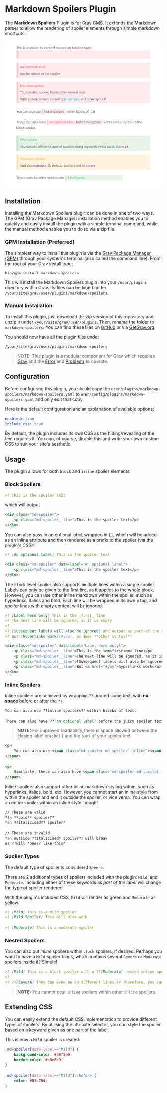 # Markdown Spoilers Plugin

The **Markdown Spoilers** Plugin is for [Grav CMS](http://github.com/getgrav/grav). It extends the Markdown parser to allow the rendering of spoiler elements through simple markdown shortcuts.

![](assets/screenshot.png)

## Installation

Installing the Markdown Spoilers plugin can be done in one of two ways. The GPM (Grav Package Manager) installation method enables you to quickly and easily install the plugin with a simple terminal command, while the manual method enables you to do so via a zip file.

### GPM Installation (Preferred)

The simplest way to install this plugin is via the [Grav Package Manager (GPM)](http://learn.getgrav.org/advanced/grav-gpm) through your system's terminal (also called the command line).  From the root of your Grav install type:

    bin/gpm install markdown-spoilers

This will install the Markdown Spoilers plugin into your `/user/plugins` directory within Grav. Its files can be found under `/your/site/grav/user/plugins/markdown-spoilers`.

### Manual Installation

To install this plugin, just download the zip version of this repository and unzip it under `/your/site/grav/user/plugins`. Then, rename the folder to `markdown-spoilers`. You can find these files on [GitHub](https://github.com/thomas-threadgold/grav-plugin-markdown-spoilers) or via [GetGrav.org](http://getgrav.org/downloads/plugins#extras).

You should now have all the plugin files under

    /your/site/grav/user/plugins/markdown-spoilers

> NOTE: This plugin is a modular component for Grav which requires [Grav](http://github.com/getgrav/grav) and the [Error](https://github.com/getgrav/grav-plugin-error) and [Problems](https://github.com/getgrav/grav-plugin-problems) to operate.

## Configuration

Before configuring this plugin, you should copy the `user/plugins/markdown-spoilers/markdown-spoilers.yaml` to `user/config/plugins/markdown-spoilers.yaml` and only edit that copy.

Here is the default configuration and an explanation of available options:

```yaml
enabled: true
include_css: true
```

By default, the plugin includes its own CSS as the hiding/revealing of the text requires it. You can, of course, disable this and write your own custom CSS to suit your site's aesthetic.

## Usage

The plugin allows for both `block` and `inline` spoiler elements.

### Block Spoilers

```markdown
>? This is the spoiler text
```

which will output

```html
<div class="md-spoiler">
    <p class="md-spoiler__line">This is the spoiler text</p>
</div>
```

You can also pass in an optional label, wrapped in `[]`, which will be added as an inline attribute and then rendered as a prefix to the spoiler (via the plugin's CSS):

```markdown
>? [An optional label] This is the spoiler text
```

```html
<div class="md-spoiler" data-label="An optional label">
    <p class="md-spoiler__line">This is the spoiler text</p>
</div>
```

The `block` level spoiler also supports multiple lines within a single spoiler. Labels can only be given to the first line, as it applies to the whole block. However, you can use other inline markdown within the spoiler, such as hyperlinks, italics and bold. Each line will be wrapped in its own `p` tag, and spoiler lines with empty content will be ignored.

```markdown
>? [Label here only] This is the _first_ line
>? The next line will be ignored, as it is empty
>?
>? [Subsequent labels will also be ignored] and output as part of the spoiler
>? but [hyperlinks work](#yay), as does **other syntax!**
```

```html
<div class="md-spoiler" data-label="Label here onlyl">
    <p class="md-spoiler__line">This is the <em>first<em> line</p>
    <p class="md-spoiler__line">The next line will be ignored, as it is empty</p>
    <p class="md-spoiler__line">[Subsequent labels will also be ignored] and output as part of the spoiler</p>
    <p class="md-spoiler__line">But <a href="#yay">hyperlinks work</a>, as does <strong>other syntax!<strong></p>
</div>
```

### Inline Spoilers

Inline spoilers are achieved by wrapping `??` around some text, with **no space** before or after the `??`.

```markdown
You can also use ??inline spoilers?? within blocks of text.

These can also have ??[an optional label] before the juicy spoiler text?? with a similar syntax to the block spoiler.
```

> **NOTE:** For improved readability, there is space allowed between the closing label bracket `]` and the start of your spoiler text.

```html
<p>
    You can also use <span class="md-spoiler md-spoiler--inline"><span class="md-spoiler__line">inline spoilers</span></span> within blocks of text.
</span>

<p>
    Similarly, these can also have <span class="md-spoiler md-spoiler--inline" data-label="an optional label"><span class="md-spoiler__line">before the juicy spoiler text</span></span> with a similar syntax to the block spoiler.
</span>
```

Inline spoilers also support other inline markdown styling within, such as hyperlinks, italics, bold, etc. However, you cannot start an inline style from within the spoiler and end it outside the spoiler, or vice versa. You can wrap an entire spoiler within an inline style though!

```markdown
// These are valid
??a **bold** spoiler??
*an ??italicised?? spoiler*

// These are invalid
*an outside ??italicised* spoiler?? will break
as ??will *one?? like this*
```

### Spoiler Types

The default type of spoiler is considered `Severe`.

There are 2 additional types of spoilers included with the plugin: `Mild`, and `Moderate`. Including either of these keywords as _part of the label_ will change the type of spoiler rendered.

With the plugin's included CSS, `Mild` will render as green and `Moderate` as yellow.

```markdown
>! [Mild] This is a mild spoiler
>! [Mild Spoiler] This will also work

>! [Moderate] This is a moderate spoiler
```

### Nested Spoilers

You can also put _inline_ spoilers within `block` spoilers, if desired. Perhaps you want to have a `Mild` spoiler block, which contains several `Severe` or `Moderate` spoilers inside it? Simple!

```markdown
>? [Mild] This is a block spoiler with a ??[Moderate] nested inline spoiler!?? You can have multiple nested inline spoilers within a single block.
>?
>? ??[Severe] They can even be on different lines.?? Therefore, you can hide greater spoilers within lesser spoilers!
```
> **NOTE:** You cannot nest `inline` spoilers within other `inline` spoilers.

## Extending CSS

You can easily extend the default CSS implementation to provide different types of spoilers. By utilising the attribute selector, you can style the spoiler based on a keyword given as one part of the label.

This is how a `Mild` spoiler is created:

```css
.md-spoiler[data-label~="Mild"] {
    background-color: #e8f5e9;
    border-color: #c8e6c9;
}

.md-spoiler[data-label~="Mild"]::before {
    color: #81c784;
}
```

